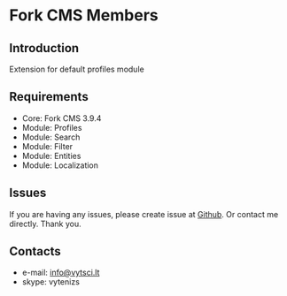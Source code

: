 # Fork CMS Members
## Introduction
Extension for default profiles module

## Requirements
* Core: Fork CMS 3.9.4
* Module: Profiles
* Module: Search
* Module: Filter
* Module: Entities
* Module: Localization

## Issues
If you are having any issues, please create issue at [Github](https://github.com/vytenizs/forkcms-module-entities/issues).
Or contact me directly. Thank you.

## Contacts

* e-mail: info@vytsci.lt
* skype: vytenizs
